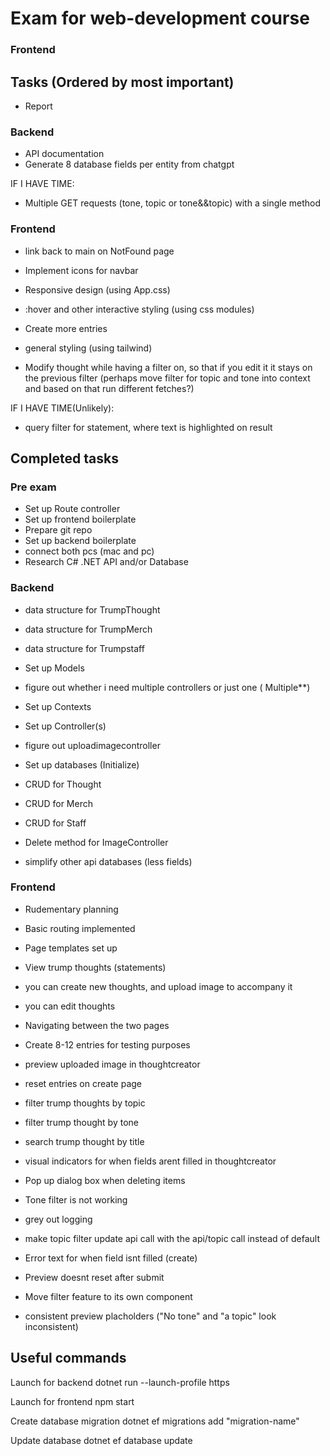 # Exam for web-development course


### Frontend

## Tasks (Ordered by most important)
- Report

### Backend 
- API documentation
- Generate 8 database fields per entity from chatgpt

IF I HAVE TIME:
- Multiple GET requests (tone, topic or tone&&topic) with a single method

### Frontend
- link back to main on NotFound page

- Implement icons for navbar
- Responsive design (using App.css)
- :hover and other interactive styling (using css modules)
- Create more entries
- general styling (using tailwind) 

- Modify thought while having a filter on, so that if you edit it it stays on the previous filter (perhaps move filter for topic and tone into context and based on that run different fetches?)

IF I HAVE TIME(Unlikely):
- query filter for statement, where text is highlighted on result

## Completed tasks
### Pre exam
- Set up Route controller
- Set up frontend boilerplate
- Prepare git repo
- Set up backend boilerplate
- connect both pcs (mac and pc) 
- Research C# .NET API and/or Database

### Backend
- data structure for TrumpThought
- data structure for TrumpMerch
- data structure for Trumpstaff

- Set up Models

- figure out whether i need multiple controllers or just one ( Multiple**)

- Set up Contexts
- Set up Controller(s)
- figure out uploadimagecontroller
- Set up databases (Initialize)

- CRUD for Thought
- CRUD for Merch
- CRUD for Staff

- Delete method for ImageController
- simplify other api databases (less fields)

### Frontend
- Rudementary planning
- Basic routing implemented
- Page templates set up

- View trump thoughts (statements)
- you can create new thoughts, and upload image to accompany it
- you can edit thoughts
- Navigating between the two pages

- Create 8-12 entries for testing purposes
- preview uploaded image in thoughtcreator
- reset entries on create page
- filter trump thoughts by topic
- filter trump thought by tone
- search trump thought by title
- visual indicators for when fields arent filled in thoughtcreator

- Pop up dialog box when deleting items
- Tone filter is not working
- grey out logging 
- make topic filter update api call with the api/topic call instead of default
- Error text for when field isnt filled (create)
- Preview doesnt reset after submit
- Move filter feature to its own component
- consistent preview placholders ("No tone" and "a topic" look inconsistent)

## Useful commands

Launch for backend
    dotnet run --launch-profile https

Launch for frontend
    npm start

Create database migration
    dotnet ef migrations add "migration-name" 

Update database
    dotnet ef database update